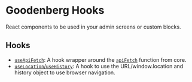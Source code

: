 # Goodenberg Hooks

React components to be used in your admin screens or custom blocks.

## Hooks

- [`useApiFetch`](use-api-fetch/README.md): A hook wrapper around
  the [`apiFetch`](https://developer.wordpress.org/block-editor/reference-guides/packages/packages-api-fetch/) function
  from core.
- [`useLocation`/`useHistory`](use-location/README.md): A hook to use the URL/window.location and history object to use
  browser
  navigation.